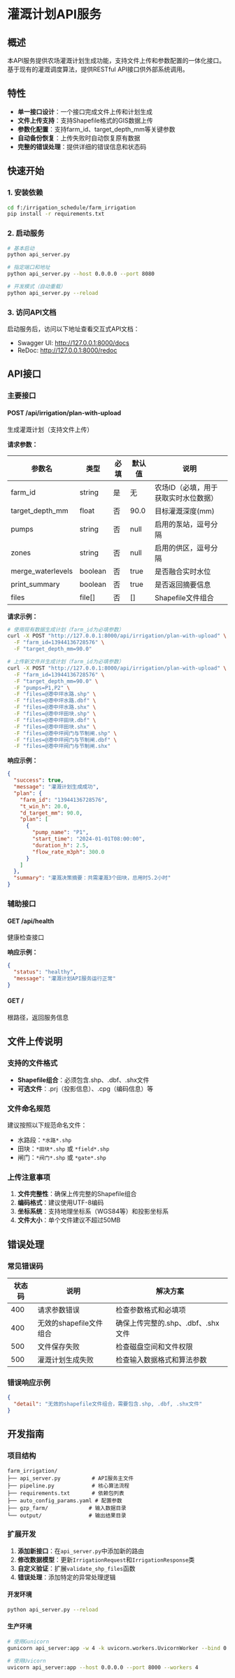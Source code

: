 # 灌溉计划API服务

## 概述

本API服务提供农场灌溉计划生成功能，支持文件上传和参数配置的一体化接口。基于现有的灌溉调度算法，提供RESTful API接口供外部系统调用。

## 特性

- **单一接口设计**：一个接口完成文件上传和计划生成
- **文件上传支持**：支持Shapefile格式的GIS数据上传
- **参数化配置**：支持farm_id、target_depth_mm等关键参数
- **自动备份恢复**：上传失败时自动恢复原有数据
- **完整的错误处理**：提供详细的错误信息和状态码

## 快速开始

### 1. 安装依赖

```bash
cd f:/irrigation_schedule/farm_irrigation
pip install -r requirements.txt
```

### 2. 启动服务

```bash
# 基本启动
python api_server.py

# 指定端口和地址
python api_server.py --host 0.0.0.0 --port 8080

# 开发模式（自动重载）
python api_server.py --reload
```

### 3. 访问API文档

启动服务后，访问以下地址查看交互式API文档：

- Swagger UI: http://127.0.0.1:8000/docs
- ReDoc: http://127.0.0.1:8000/redoc

## API接口

### 主要接口

#### POST /api/irrigation/plan-with-upload

生成灌溉计划（支持文件上传）

**请求参数：**


| 参数名            | 类型    | 必填 | 默认值 | 说明                                 |
| ----------------- | ------- | ---- | ------ | ------------------------------------ |
| farm_id           | string  | 是   | 无     | 农场ID（必填，用于获取实时水位数据） |
| target_depth_mm   | float   | 否   | 90.0   | 目标灌溉深度(mm)                     |
| pumps             | string  | 否   | null   | 启用的泵站，逗号分隔                 |
| zones             | string  | 否   | null   | 启用的供区，逗号分隔                 |
| merge_waterlevels | boolean | 否   | true   | 是否融合实时水位                     |
| print_summary     | boolean | 否   | true   | 是否返回摘要信息                     |
| files             | file[]  | 否   | []     | Shapefile文件组合                    |

**请求示例：**

```bash
# 使用现有数据生成计划（farm_id为必填参数）
curl -X POST "http://127.0.0.1:8000/api/irrigation/plan-with-upload" \
  -F "farm_id=13944136728576" \
  -F "target_depth_mm=90.0"

# 上传新文件并生成计划（farm_id为必填参数）
curl -X POST "http://127.0.0.1:8000/api/irrigation/plan-with-upload" \
  -F "farm_id=13944136728576" \
  -F "target_depth_mm=90.0" \
  -F "pumps=P1,P2" \
  -F "files=@港中坪水路.shp" \
  -F "files=@港中坪水路.dbf" \
  -F "files=@港中坪水路.shx" \
  -F "files=@港中坪田块.shp" \
  -F "files=@港中坪田块.dbf" \
  -F "files=@港中坪田块.shx" \
  -F "files=@港中坪阀门与节制闸.shp" \
  -F "files=@港中坪阀门与节制闸.dbf" \
  -F "files=@港中坪阀门与节制闸.shx"
```

**响应示例：**

```json
{
  "success": true,
  "message": "灌溉计划生成成功",
  "plan": {
    "farm_id": "13944136728576",
    "t_win_h": 20.0,
    "d_target_mm": 90.0,
    "plan": [
      {
        "pump_name": "P1",
        "start_time": "2024-01-01T08:00:00",
        "duration_h": 2.5,
        "flow_rate_m3ph": 300.0
      }
    ]
  },
  "summary": "灌溉决策摘要：共需灌溉3个田块，总用时5.2小时"
}
```

### 辅助接口

#### GET /api/health

健康检查接口

**响应示例：**

```json
{
  "status": "healthy",
  "message": "灌溉计划API服务运行正常"
}
```

#### GET /

根路径，返回服务信息

## 文件上传说明

### 支持的文件格式

- **Shapefile组合**：必须包含.shp、.dbf、.shx文件
- **可选文件**：.prj（投影信息）、.cpg（编码信息）等

### 文件命名规范

建议按照以下规范命名文件：

- 水路段：`*水路*.shp`
- 田块：`*田块*.shp` 或 `*field*.shp`
- 闸门：`*阀门*.shp` 或 `*gate*.shp`

### 上传注意事项

1. **文件完整性**：确保上传完整的Shapefile组合
2. **编码格式**：建议使用UTF-8编码
3. **坐标系统**：支持地理坐标系（WGS84等）和投影坐标系
4. **文件大小**：单个文件建议不超过50MB

## 错误处理

### 常见错误码


| 状态码 | 说明                    | 解决方案                           |
| ------ | ----------------------- | ---------------------------------- |
| 400    | 请求参数错误            | 检查参数格式和必填项               |
| 400    | 无效的shapefile文件组合 | 确保上传完整的.shp、.dbf、.shx文件 |
| 500    | 文件保存失败            | 检查磁盘空间和文件权限             |
| 500    | 灌溉计划生成失败        | 检查输入数据格式和算法参数         |

### 错误响应示例

```json
{
  "detail": "无效的shapefile文件组合，需要包含.shp, .dbf, .shx文件"
}
```

## 开发指南

### 项目结构

```
farm_irrigation/
├── api_server.py          # API服务主文件
├── pipeline.py            # 核心算法流程
├── requirements.txt       # 依赖包列表
├── auto_config_params.yaml # 配置参数
├── gzp_farm/             # 输入数据目录
└── output/               # 输出结果目录
```

### 扩展开发

1. **添加新接口**：在`api_server.py`中添加新的路由
2. **修改数据模型**：更新`IrrigationRequest`和`IrrigationResponse`类
3. **自定义验证**：扩展`validate_shp_files`函数
4. **错误处理**：添加特定的异常处理逻辑

#### 开发环境

```bash
python api_server.py --reload
```

#### 生产环境

```bash
# 使用Gunicorn
gunicorn api_server:app -w 4 -k uvicorn.workers.UvicornWorker --bind 0.0.0.0:8000

# 使用Uvicorn
uvicorn api_server:app --host 0.0.0.0 --port 8000 --workers 4
```
